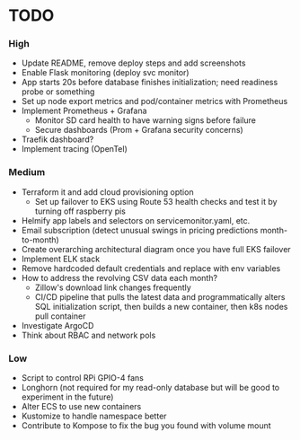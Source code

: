 # TODO

### High 
- Update README, remove deploy steps and add screenshots
- Enable Flask monitoring (deploy svc monitor)
- App starts 20s before database finishes initialization; need readiness probe or something
- Set up node export metrics and pod/container metrics with Prometheus 
- Implement Prometheus + Grafana
    - Monitor SD card health to have warning signs before failure
    - Secure dashboards (Prom + Grafana security concerns)
- Traefik dashboard?
- Implement tracing (OpenTel)

### Medium
- Terraform it and add cloud provisioning option
    - Set up failover to EKS using Route 53 health checks and test it by turning off raspberry pis
- Helmify app labels and selectors on servicemonitor.yaml, etc. 
- Email subscription (detect unusual swings in pricing predictions month-to-month)
- Create overarching architectural diagram once you have full EKS failover
- Implement ELK stack
- Remove hardcoded default credentials and replace with env variables
- How to address the revolving CSV data each month?
    - Zillow's download link changes frequently
    - CI/CD pipeline that pulls the latest data and programmatically alters SQL initialization script, then builds a new container, then k8s nodes pull container
- Investigate ArgoCD
- Think about RBAC and network pols

### Low
- Script to control RPi GPIO-4 fans
- Longhorn (not required for my read-only database but will be good to experiment in the future)
- Alter ECS to use new containers
- Kustomize to handle namespace better
- Contribute to Kompose to fix the bug you found with volume mount
